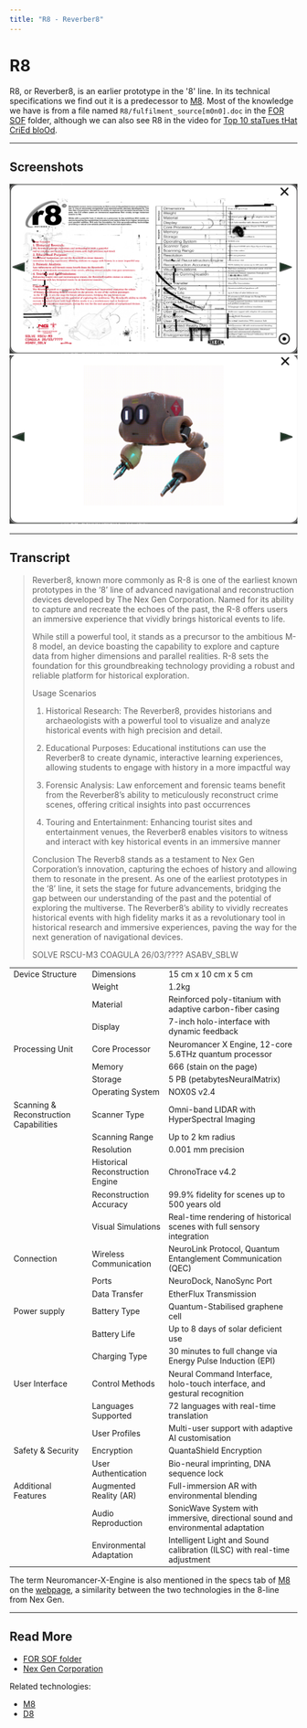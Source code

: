 ```yaml
---
title: "R8 - Reverber8"
---
```

# R8

R8, or Reverber8, is an earlier prototype in the '8' line.
In its technical specifications we find out it is a predecessor to [M8](../m8). 
Most of the knowledge we have is from a file named `R8/fulfilment_source[m0n0].doc` 
in the [FOR SOF](for-sof) folder, although we can also see R8 in the video for 
[Top 10 staTues tHat CriEd bloOd](../music/song-top10).

***

## Screenshots

![First page of R8 document](../../Resources/files/r8/r8.png)
![Second page of R8 document](../../Resources/files/r8/r8_2.png)

***

## Transcript

> Reverber8, known more commonly as R-8 is one of the earliest known prototypes in the ‘8’ line 
of advanced navigational and reconstruction devices developed by The Nex Gen Corporation. 
Named for its ability to capture and recreate the echoes of the past, the R-8 offers users 
an immersive experience that vividly brings historical events to life.
>
> While still a powerful tool, it stands as a precursor to the ambitious M-8 model, an device 
boasting the capability to explore and capture data from higher dimensions and parallel 
realities. R-8 sets the foundation for this groundbreaking technology providing a robust 
and reliable platform for historical exploration.
>
> Usage Scenarios
> 1. Historical Research:
> The Reverber8, provides historians and archaeologists with a powerful tool to visualize 
and analyze historical events with high precision and detail.
>
> 2. Educational Purposes:
> Educational institutions can use the Reverber8 to create dynamic, interactive learning
> experiences, allowing students to engage with history in a more impactful way
>
> 3. Forensic Analysis:
> Law enforcement and forensic teams benefit from the Reverber8’s ability to meticulously
> reconstruct crime scenes, offering critical insights into past occurrences
>
> 4. Touring and Entertainment:
> Enhancing tourist sites and entertainment venues, the Reverber8 enables visitors to witness
> and interact with key historical events in an immersive manner
>
> Conclusion
> The Reverb8 stands as a testament to Nex Gen Corporation’s innovation, capturing the echoes
> of history and allowing them to resonate in the present. As one of the earliest prototypes
> in the ‘8’ line, it sets the stage for future advancements, bridging the gap between our
> understanding of the past and the potential of exploring the multiverse. The Reverber8’s
> ability to vividly recreates historical events with high fidelity marks it as a revolutionary
> tool in historical research and immersive experiences, paving the way for the next generation
> of navigational devices.
>
> SOLVE RSCU-M3
> COAGULA 26/03/????
> ASABV_SBLW

|                                        |                                  |                                                                                 |
|----------------------------------------|----------------------------------|---------------------------------------------------------------------------------|
| Device Structure                       | Dimensions                       | 15 cm x 10 cm x 5 cm                                                            |
|                                        | Weight                           | 1.2kg                                                                           |
|                                        | Material                         | Reinforced poly-titanium with adaptive carbon-fiber casing                      |
|                                        | Display                          | 7-inch holo-interface with dynamic feedback                                     |
| Processing Unit                        | Core Processor                   | Neuromancer X Engine, 12-core 5.6THz quantum processor                          |
|                                        | Memory                           | 666 (stain on the page)                                                         |
|                                        | Storage                          | 5 PB (petabytesNeuralMatrix)                                                    |
|                                        | Operating System                 | NOX0S v2.4                                                                      |
| Scanning & Reconstruction Capabilities | Scanner Type                     | Omni-band LIDAR with HyperSpectral Imaging                                      |
|                                        | Scanning Range                   | Up to 2 km radius                                                               |
|                                        | Resolution                       | 0.001 mm precision                                                              |
|                                        | Historical Reconstruction Engine | ChronoTrace v4.2                                                                |
|                                        | Reconstruction Accuracy          | 99.9% fidelity for scenes up to 500 years old                                   |
|                                        | Visual Simulations               | Real-time rendering of historical scenes with full sensory integration          |
| Connection                             | Wireless Communication           | NeuroLink Protocol, Quantum Entanglement Communication (QEC)                    |
|                                        | Ports                            | NeuroDock, NanoSync Port                                                        |
|                                        | Data Transfer                    | EtherFlux Transmission                                                          |
| Power supply                           | Battery Type                     | Quantum-Stabilised graphene cell                                                |
|                                        | Battery Life                     | Up to 8 days of solar deficient use                                             |
|                                        | Charging Type                    | 30 minutes to full change via Energy Pulse Induction (EPI)                      |
| User Interface                         | Control Methods                  | Neural Command Interface, holo-touch interface, and gestural recognition        |
|                                        | Languages Supported              | 72 languages with real-time translation                                         |
|                                        | User Profiles                    | Multi-user support with adaptive AI customisation                               |
| Safety & Security                      | Encryption                       | QuantaShield Encryption                                                         |
|                                        | User Authentication              | Bio-neural imprinting, DNA sequence lock                                        |
| Additional Features                    | Augmented Reality (AR)           | Full-immersion AR with environmental blending                                   |
|                                        | Audio Reproduction               | SonicWave System with immersive, directional sound and environmental adaptation |
|                                        | Environmental Adaptation         | Intelligent Light and Sound calibration (ILSC) with real-time adjustment        |

The term Neuromancer-X-Engine is also mentioned in the specs tab of [M8](../m8) on the [webpage](../webpage), a 
similarity between the two technologies in the 8-line from Nex Gen.

***

## Read More

- [FOR SOF folder](./for-sof)
- [Nex Gen Corporation](../lore/nex-gen-corporation)

Related technologies:

- [M8](../m8)
- [D8](lauren_d8_log)